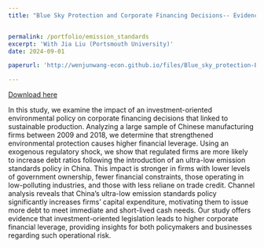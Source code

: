 ```yaml
---
title: "Blue Sky Protection and Corporate Financing Decisions-- Evidence from Ultra-low Emission Standards Policy"


permalink: /portfolio/emission_standards
excerpt: 'With Jia Liu (Portsmouth University)'
date: 2024-09-01

paperurl: 'http://wenjunwang-econ.github.io/files/Blue_sky_protection-EmissionStandards-V6_GitHub.pdf'

---
```

[Download here](http://wenjunwang-econ.github.io/files/Blue_sky_protection-EmissionStandards-V6_GitHub.pdf)

In this study, we examine the impact of an investment-oriented environmental policy on corporate financing decisions that linked to sustainable production. Analyzing a large sample of Chinese manufacturing firms between 2009 and 2018, we determine that strengthened environmental protection causes higher financial leverage. Using an exogenous regulatory shock, we show that regulated firms are more likely to increase debt ratios following the
introduction of an ultra-low emission standards policy in China. This impact is stronger in firms with lower levels of government ownership, fewer financial constraints, those operating in low-polluting industries, and those with less reliane on trade credit. Channel analysis reveals that China’s ultra-low emission standards policy significantly increases firms’ capital expenditure, motivating them to issue more debt to meet immediate and
short-lived cash needs. Our study offers evidence that investment-oriented legislation leads to higher corporate financial leverage, providing insights for both policymakers and businesses regarding such operational risk.
